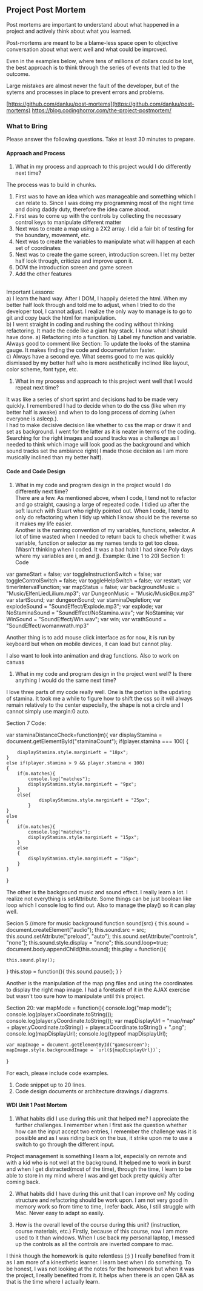 ## Project Post Mortem
Post mortems are important to understand about what happened in a project and actively think about what you learned.

Post-mortems are meant to be a blame-less space open to objective conversation about what went well and what could be improved.

Even in the examples below, where tens of millions of dollars could be lost, the best approach is to think through the series of events that led to the outcome.

Large mistakes are almost never the fault of the developer, but of the sytems and processes in place to prevent errors and problems.

[https://github.com/danluu/post-mortems](https://github.com/danluu/post-mortems)
https://blog.codinghorror.com/the-project-postmortem/



### What to Bring
Please answer the following questions. Take at least 30 minutes to prepare.

#### Approach and Process

1. What in my process and approach to this project would I do differently next time?

The process was to build in chunks.
<ol>
	<li>First was to have an idea which was manageable and something which I can relate to. Since I was doing my programming most of the night time and doing daddy duty, therefore the idea came about.</li>
	<li>First was to come up with the controls by collecting the necessary control keys to manipulate different matter</li>
	<li>Next was to create a map using a 2X2 array. I did a fair bit of testing for the boundary, movement, etc.</li>
	<li>Next was to create the variables to manipulate what will happen at each set of coordinates</li>
	<li>Next was to create the game screen, introduction screen. I let my better half look through, criticize and improve upon it.</li>
	<li>DOM the introduction screen and game screen</li>
	<li>Add the other features</li>
</ol>

<br>Important Lessons: <br>
a) I learn the hard way. After I DOM, I happily deleted the html. When my better half look through and told me to adjust, when I tried to do the developer tool, I cannot adjust. I realize the only way to manage is to go to git and copy back the html for manipulation. <br>
b) I went straight in coding and rushing the coding without thinking refactoring. It made the code like a giant hay stack. I know what I should have done. a) Refactoring into a function. b) Label my function and variable. Always good to comment like Section: To update the looks of the stamina gauge. It makes finding the code and documentation faster.<br>
c) Always have a second eye. What seems good to me was quickly dismissed by my better half who is more aesthetically inclined like layout, color scheme, font type, etc.<br>

1. What in my process and approach to this project went well that I would repeat next time?

It was like a series of short sprint and decisions had to be made very quickly. I remembered I had to decide when to do the css (like when my better half is awake) and when to do long process of doming (when everyone is asleep.). <br> I had to make decisive decision like whether to css the map or draw it and set as background. I went for the latter as it is neater in terms of the coding.<br> Searching for the right images and sound tracks was a challenge as I needed to think which image will look good as the background and which sound tracks set the ambiance right( I made those decision as I am more musically inclined than my better half).


#### Code and Code Design

1. What in my code and program design in the project would I do differently next time?<br>
There are a few. As mentioned above, when I code, I tend not to refactor and go straight, causing a large of repeated code. I tidied up after the soft launch with Stuart who rightly pointed out. When I code, I tend to only do refactoring when I tidy up which I know should be the reverse so it makes my life easier. <br>
Another is the naming convention of my variables, functions, selector. A lot of time wasted when I needed to return back to check whether it was variable, function or selector as my names tends to get too close. (Wasn't thinking when I coded. It was a bad habit I had since Poly days where my variables are i, m and j).
Example: (Line 1 to 20)
Section 1: Code

var gameStart = false;
var toggleInstructionSwitch = false;
var toggleControlSwitch = false;
var toggleHelpSwitch = false;
var restart;
var timerIntervalFunction;
var mapStatus = false;
var backgroundMusic = "Music/ElfenLiedLilium.mp3";
var DungeonMusic = "Music/MusicBox.mp3"
var startSound;
var dungeonSound;
var staminaDepletion;
var explodeSound = "SoundEffect/Explode.mp3";
var explode;
var NoStaminaSound = "SoundEffect/NoStamina.wav";
var NoStamina;
var WinSound = "SoundEffect/Win.wav";
var win;
var wrathSound = "SoundEffect/womanwrath.mp3"

Another thing is to add mouse click interface as for now, it is run by keyboard but when on mobile devices, it can load but cannot play.

I also want to look into animation and drag functions. Also to work on canvas

1. What in my code and program design in the project went well? Is there anything I would do the same next time?

I love three parts of my code really well.
One is the portion is the updating of stamina. It took me a while to figure how to shift the css so it will always remain relatively to the center especially, the shape is not a circle and I cannot simply use margin:0 auto.
<!--Section 7-->
Section 7 Code:

var staminaDistanceCheck=function(m){
    var displayStamina = document.getElementById("staminaCount");
    if(player.stamina === 100)
    {

        displayStamina.style.marginLeft = "18px";
    }
    else if(player.stamina > 9 && player.stamina < 100)
    {
        if(m.matches){
            console.log("matches");
            displayStamina.style.marginLeft = "9px";
        }
        else{
                displayStamina.style.marginLeft = "25px";
            }
    }
    else
    {
        if(m.matches){
            console.log("matches");
            displayStamina.style.marginLeft = "15px";
        }
        else
        {
            displayStamina.style.marginLeft = "35px";
        }
    }
}

The other is the background music and sound effect. I really learn a lot. I realize not everything is setAttribute. Some things can be just boolean like loop which I console log to find out. Also to manage the play() so it can play well.

Secion 5
//more for music background
function sound(src) {
  this.sound = document.createElement("audio");
  this.sound.src = src;
  this.sound.setAttribute("preload", "auto");
  this.sound.setAttribute("controls", "none");
  this.sound.style.display = "none";
  this.sound.loop=true;
  document.body.appendChild(this.sound);
  this.play = function(){

    this.sound.play();
  }
  this.stop = function(){
    this.sound.pause();
  }
}

Another is the manipulation of the map png files and using the coordinates to display the right map image. I had a foretaste of it in the AJAX exercise but wasn't too sure how to manipulate until this project.

Section 20:
var mapMode = function(){
    console.log("map mode");
    console.log(player.xCoordinate.toString());
    console.log(player.yCoordinate.toString());
    var mapDisplayUrl = "map/map" + player.yCoordinate.toString() + player.xCoordinate.toString() + ".png";
    console.log(mapDisplayUrl);
    console.log(typeof mapDisplayUrl);

    var mapImage = document.getElementById("gamescreen");
    mapImage.style.backgroundImage = `url(${mapDisplayUrl})`;
}



  For each, please include code examples.
  1. Code snippet up to 20 lines.
  2. Code design documents or architecture drawings / diagrams.

#### WDI Unit 1 Post Mortem
1. What habits did I use during this unit that helped me?
I appreciate the further challenges. I remember when I first ask the question whether how can the input accept two entries, I remember the challenge was it is possible and as I was riding back on the bus, it strike upon me to use a switch to go through the different input.<br>

Project management is something I learn a lot, especially on remote and with a kid who is not well at the background. It helped me to work in burst and when I get distracted(most of the time), through the time, I learn to be able to store in my mind where I was and get back pretty quickly after coming back.

2. What habits did I have during this unit that I can improve on?
My coding structure and refactoring should be work upon. I am not very good in memory work so from time to time, I refer back. Also, I still struggle with Mac. Never easy to adapt so easily.


3. How is the overall level of the course during this unit? (instruction, course materials, etc.)
Firstly, because of this course, now I am more used to it than windows. When I use back my personal laptop, I messed up the controls as all the controls are inverted compare to mac.

I think though the homework is quite relentless (:) ) I really benefited from it as I am more of a kinesthetic learner. I learn best when I do something. To be honest, I was not looking at the notes for the homework but when it was the project, I really benefited from it. It helps when there is an open Q&A as that is the time where I actually learn. 